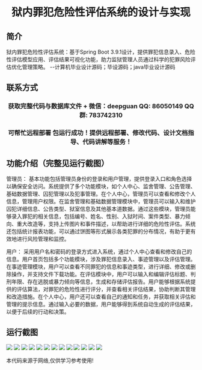 <p><h1 align="center">狱内罪犯危险性评估系统的设计与实现</h1></p>

## 简介
狱内罪犯危险性评估系统：基于Spring Boot 3.9.1设计，提供罪犯信息录入、危险性评估模型应用、评估结果可视化功能，助力监狱管理人员通过科学的犯罪风险评估优化管理策略。    --计算机毕业设计源码；毕设源码；java毕业设计源码


## 联系方式
<p><h3 align="center">获取完整代码与数据库文件 + 微信：deepguan QQ: 86050149 QQ群: 783742310</h3></p>
<p><h3 align="center">可帮忙远程部署 包运行成功！提供远程部署、修改代码、设计文档指导、代码讲解等服务！</h3></p>

## 功能介绍（完整见运行截图）
管理员： 基本功能包括管理员身份的登录和用户管理，提供登录入口和角色选择以确保安全访问。系统提供了多个功能模块，如个人中心、监舍管理、公告管理、基础数据管理、囚犯管理以及犯事管理。在个人中心，管理员可以查看和修改个人信息，管理用户权限。在监舍管理和基础数据管理模块中，管理员可以输入和维护囚犯详细信息、公告类型、狱室信息及其他基本道数据。通过这些模块，管理员能够录入罪犯的相关信息，包括编号、姓名、性别、入狱时间、案件类型、暴力倾向、重大改造等，支持上传图片和事件描述，以帮助进行详细的危险性评估。系统还包括统计报表功能，可以通过饼图等形式展示各类犯罪的分布情况，有助于更有效地进行风险管理和监控。

用户： 采用用户名和密码的登录方式进入系统，通过个人中心查看和修改自己的信息。用户首页包括多个功能模块，涉及罪犯信息录入、事迹管理以及评估管理。在事迹管理模块，用户可以查看不同罪犯的信息和事迹类型，进行详细、修改或删除操作，并支持文件下载功能。在评估模块中，用户可以输入和编辑评估标题、判刑年限、存在逃脱或暴力倾向等信息，生成和存储评估报告。用户能够根据系统提供的评估算法，对罪犯的危险性进行评分，并查看相关评估结果，协助判断其管理和改造措施。在个人中心，用户还可以查看自己的通知和任务，并获取相关评估和管理的提示信息。通过输入必要的数据，用户能够得到系统自动生成的评估结果，以便于后续的行动和决策。


## 运行截图
![](https://bs-1329754181.cos.ap-shanghai.myqcloud.com/spring/PrisonerRiskAssessmentSystemDesignAndImplementation1/img/001.jpg)
![](https://bs-1329754181.cos.ap-shanghai.myqcloud.com/spring/PrisonerRiskAssessmentSystemDesignAndImplementation1/img/002.jpg)
![](https://bs-1329754181.cos.ap-shanghai.myqcloud.com/spring/PrisonerRiskAssessmentSystemDesignAndImplementation1/img/003.jpg)
![](https://bs-1329754181.cos.ap-shanghai.myqcloud.com/spring/PrisonerRiskAssessmentSystemDesignAndImplementation1/img/004.jpg)
![](https://bs-1329754181.cos.ap-shanghai.myqcloud.com/spring/PrisonerRiskAssessmentSystemDesignAndImplementation1/img/005.jpg)
![](https://bs-1329754181.cos.ap-shanghai.myqcloud.com/spring/PrisonerRiskAssessmentSystemDesignAndImplementation1/img/006.jpg)
![](https://bs-1329754181.cos.ap-shanghai.myqcloud.com/spring/PrisonerRiskAssessmentSystemDesignAndImplementation1/img/007.jpg)
![](https://bs-1329754181.cos.ap-shanghai.myqcloud.com/spring/PrisonerRiskAssessmentSystemDesignAndImplementation1/img/008.jpg)
![](https://bs-1329754181.cos.ap-shanghai.myqcloud.com/spring/PrisonerRiskAssessmentSystemDesignAndImplementation1/img/009.jpg)
![](https://bs-1329754181.cos.ap-shanghai.myqcloud.com/spring/PrisonerRiskAssessmentSystemDesignAndImplementation1/img/010.jpg)
![](https://bs-1329754181.cos.ap-shanghai.myqcloud.com/spring/PrisonerRiskAssessmentSystemDesignAndImplementation1/img/011.jpg)
![](https://bs-1329754181.cos.ap-shanghai.myqcloud.com/spring/PrisonerRiskAssessmentSystemDesignAndImplementation1/img/012.jpg)
![](https://bs-1329754181.cos.ap-shanghai.myqcloud.com/spring/PrisonerRiskAssessmentSystemDesignAndImplementation1/img/013.jpg)

<p>本代码来源于网络,仅供学习参考使用!</p>
